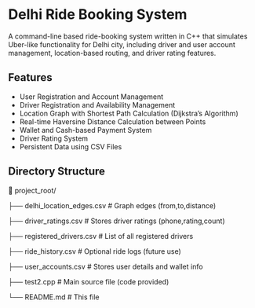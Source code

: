 # Delhi Ride Booking System

A command-line based ride-booking system written in C++ that simulates Uber-like functionality for Delhi city, including driver and user account management, location-based routing, and driver rating features.

## Features

- User Registration and Account Management
- Driver Registration and Availability Management
- Location Graph with Shortest Path Calculation (Dijkstra’s Algorithm)
- Real-time Haversine Distance Calculation between Points
- Wallet and Cash-based Payment System
- Driver Rating System
- Persistent Data using CSV Files

## Directory Structure

📁 project_root/

├── delhi_location_edges.csv # Graph edges (from,to,distance)

├── driver_ratings.csv # Stores driver ratings (phone,rating,count)

├── registered_drivers.csv # List of all registered drivers

├── ride_history.csv # Optional ride logs (future use)

├── user_accounts.csv # Stores user details and wallet info

├── test2.cpp # Main source file (code provided)

└── README.md # This file
